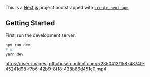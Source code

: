 This is a [Next.js](https://nextjs.org/) project bootstrapped with [`create-next-app`](https://github.com/vercel/next.js/tree/canary/packages/create-next-app).

## Getting Started

First, run the development server:

```bash
npm run dev
# or
yarn dev
```

https://user-images.githubusercontent.com/52350413/158748740-45241d98-f7b6-42b9-8f18-438b66d451e0.mp4



